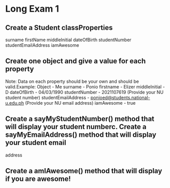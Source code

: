 # Long Exam 1

## Create a Student classProperties
surname
firstName
middleInitial
dateOfBirth
studentNumber
studentEmailAddress
iamAwesome

## Create one object and give a value for each property
Note: Data on each property should be your own and should be valid.Example:
Object - Me
surname - Ponio
firstname - Elizer
middleInitial - D
dateOfBirth - 04/03/1990
studentNumber - 2021107619 (Provide your NU student number)
studentEmailAddress - ponioed@students.national-u.edu.ph (Provide your NU
email address)
iamAwesome - true

## Create a sayMyStudentNumber() method that will display your student numberc. Create a sayMyEmailAddress() method that will display your student email
address

## Create a amIAwesome() method that will display if you are awesome!
